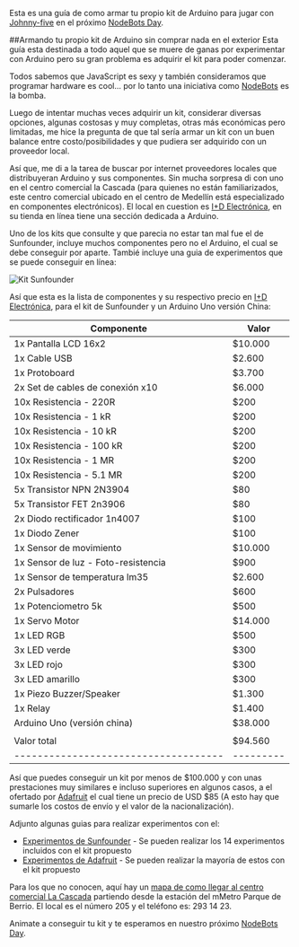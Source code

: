 Esta es una guía de como armar tu propio kit de Arduino para jugar con [Johnny-five](https://github.com/rwaldron/johnny-five) en el próximo [NodeBots Day](https://ti.to/medellinjs/NodeBotsDay-2014-1).
<!-- more -->
##Armando tu propio kit de Arduino sin comprar nada en el exterior
Esta guía esta destinada a todo aquel que se muere de ganas por experimentar con Arduino pero su gran problema es adquirir el kit para poder comenzar.

Todos sabemos que JavaScript es sexy y también consideramos que programar hardware es cool... por lo tanto una iniciativa como [NodeBots](http://NodeBots.io/) es la bomba.

Luego de intentar muchas veces adquirir un kit, considerar diversas opciones, algunas costosas y muy completas, otras más económicas pero limitadas, me hice la pregunta de que tal sería armar un kit con un buen balance entre costo/posibilidades y que pudiera ser adquirido con un proveedor local.

Así que, me di a la tarea de buscar por internet proveedores locales que distribuyeran Arduino y sus componentes. Sin mucha sorpresa di con uno en el centro comercial la Cascada (para quienes no están familiarizados, este centro comercial ubicado en el centro de Medellín está especializado en componentes electrónicos). El local en cuestion es [I+D Electrónica](http://www.didacticaselectronicas.com/), en su tienda en línea tiene una sección dedicada a Arduino.

Uno de los kits que consulte y que parecia no estar tan mal fue el de Sunfounder, incluye muchos componentes pero no el Arduino, el cual se debe conseguir por aparte. Tambié incluye una guia de experimentos  que se puede conseguir en línea:

![Kit Sunfounder](https://dl.dropboxusercontent.com/u/212845/kit%20arduino/kit-completo.jpg "Kit Sunfounder")

Así que esta es la lista de componentes y su respectivo precio en [I+D Electrónica](http://www.didacticaselectronicas.com/), para el kit de Sunfounder y un Arduino Uno versión China:

| Componente 			             | Valor   |
|------------------------------------|---------|
| 1x Pantalla LCD 16x2               | $10.000 |
| 1x Cable USB                       | $2.600  |
| 1x Protoboard                      | $3.700  |
| 2x Set de cables de conexión x10   | $6.000  |
| 10x Resistencia - 220R             | $200    |
| 10x Resistencia - 1 kR             | $200    |
| 10x Resistencia - 10 kR            | $200    |
| 10x Resistencia - 100 kR           | $200    |
| 10x Resistencia - 1 MR             | $200    |
| 10x Resistencia - 5.1 MR           | $200    |
| 5x Transistor NPN 2N3904           | $80     |
| 5x Transistor FET 2n3906           | $80     |
| 2x Diodo rectificador 1n4007       | $100    |
| 1x Diodo Zener                     | $100    |
| 1x Sensor de movimiento            | $10.000 |
| 1x Sensor de luz - Foto-resistencia| $900    |
| 1x Sensor de temperatura lm35      | $2.600  |
| 2x Pulsadores                      | $600    |
| 1x Potenciometro 5k                | $500    |
| 1x Servo Motor                     | $14.000 |
| 1x LED RGB                         | $500    |
| 3x LED verde                       | $300    |
| 3x LED rojo                        | $300    |
| 3x LED amarillo                    | $300    |
| 1x Piezo Buzzer/Speaker            | $1.300  |
| 1x Relay                           | $1.400  |
| Arduino Uno (versión china)        | $38.000 |
|                                    |         |
| Valor total                        | $94.560 |
|------------------------------------|---------|

Así que puedes conseguir un kit por menos de $100.000 y con unas prestaciones muy similares e incluso superiores en algunos casos, a el ofertado por [Adafruit](http://www.adafruit.com/products/170) el cual tiene un precio de USD $85 (A esto hay que sumarle los costos de envío y el valor de la nacionalización).

Adjunto algunas guias para realizar experimentos con el:

* [Experimentos de Sunfounder](https://app.box.com/s/pzwm6cqn8qj4j8utwbxf) - Se pueden realizar los 14 experimentos incluidos con el kit propuesto
* [Experimentos de Adafruit](http://ardx.org/src/guide/2/ARDX-EG-ADAF-WEB.pdf) - Se pueden realizar la mayoría de estos con el kit propuesto


Para los que no conocen, aquí hay un [mapa de como llegar al centro comercial La Cascada](https://www.google.com/maps/dir/Parque+Berrio,+Esquina+Calle+49,+Carrera+50,+Medell%C3%ADn,+Antioquia,+Colombia/Centro+Comercial+la+Cascada,+Carrera+53+%23+50+51,+Medell%C3%ADn,+Antioquia,+Colombia/@6.2503943,-75.5696114,275m/data=!3m2!1e3!4b1!4m13!4m12!1m5!1m1!1s0x8e4428f8d37f5941:0xe1003a1be9d3b145!2m2!1d-75.568178!2d6.249999!1m5!1m1!1s0x8e4428fee216a24b:0x52f5043a82d8b0f7!2m2!1d-75.570381!2d6.251202) partiendo desde la estación del mMetro Parque de Berrio. El local es el número 205 y el teléfono es: 293 14 23.

Animate a conseguir tu kit y te esperamos en nuestro próximo [NodeBots Day](https://ti.to/medellinjs/NodeBotsDay-2014-1).

